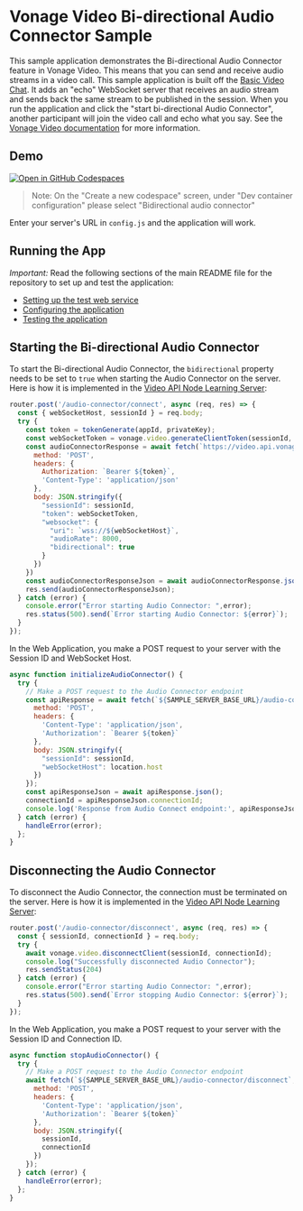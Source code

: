Vonage Video Bi-directional Audio Connector Sample
=======================

This sample application demonstrates the Bi-directional Audio Connector feature in Vonage Video. This means that you can send and receive audio streams in a video call. This sample application is built off the [Basic Video Chat](https://github.com/Vonage-Community/video-api-web-samples/tree/main/Basic%20Video%20Chat). It adds an "echo" WebSocket server that receives an audio stream and sends back the same stream to be published in the session. When you run the application and click the "start bi-directional Audio Connector", another participant will join the video call and echo what you say. See the [Vonage Video documentation](https://developer.vonage.com/en/video/guides/audio-connector#publishing-audio-to-a-session-via-the-websocket) for more information.

## Demo

[![Open in GitHub Codespaces](https://github.com/codespaces/badge.svg)](https://codespaces.new/Vonage-Community/video-api-web-samples/tree/main/Bidirectional-Audio-Connector)

> Note: On the "Create a new codespace" screen, under "Dev container configuration" please select "Bidirectional audio connector"

Enter your server's URL in `config.js` and the application will work.

## Running the App

*Important:* Read the following sections of the main README file for the repository to set up
and test the application:

* [Setting up the test web service](../README.md#setting-up-the-test-web-service)
* [Configuring the application](../README.md#configuring-the-application)
* [Testing the application](../README.md#testing-the-application)

## Starting the Bi-directional Audio Connector

To start the Bi-directional Audio Connector, the `bidirectional` property needs to be set to `true` when starting the Audio Connector on the server.
Here is how it is implemented in the [Video API Node Learning Server](https://github.com/Vonage-Community/sample-video-node-learning_server/blob/main/routes/index.js#L488-L514):
```javascript
router.post('/audio-connector/connect', async (req, res) => {
  const { webSocketHost, sessionId } = req.body;
  try {
    const token = tokenGenerate(appId, privateKey);
    const webSocketToken = vonage.video.generateClientToken(sessionId, { role: 'publisher' });
    const audioConnectorResponse = await fetch(`https://video.api.vonage.com/v2/project/${appId}/connect`, {
      method: 'POST',
      headers: {
        Authorization: `Bearer ${token}`,
        'Content-Type': 'application/json'
      },
      body: JSON.stringify({
        "sessionId": sessionId,
        "token": webSocketToken,
        "websocket": {
          "uri": `wss://${webSocketHost}`,
          "audioRate": 8000,
          "bidirectional": true
        }
      })
    })
    const audioConnectorResponseJson = await audioConnectorResponse.json();
    res.send(audioConnectorResponseJson);
  } catch (error) {
    console.error("Error starting Audio Connector: ",error);
    res.status(500).send(`Error starting Audio Connector: ${error}`);
  }
});
```
In the Web Application, you make a POST request to your server with the Session ID and WebSocket Host.
```javascript
async function initializeAudioConnector() {
  try {
    // Make a POST request to the Audio Connector endpoint
    const apiResponse = await fetch(`${SAMPLE_SERVER_BASE_URL}/audio-connector/connect`, {
      method: 'POST',
      headers: {
        'Content-Type': 'application/json',
        'Authorization': `Bearer ${token}`
      },
      body: JSON.stringify({
        "sessionId": sessionId,
        "webSocketHost": location.host
      })
    });
    const apiResponseJson = await apiResponse.json();
    connectionId = apiResponseJson.connectionId;
    console.log('Response from Audio Connect endpoint:', apiResponseJson);
  } catch (error) {
    handleError(error);
  };
}
```

## Disconnecting the Audio Connector

To disconnect the Audio Connector, the connection must be terminated on the server.
Here is how it is implemented in the [Video API Node Learning Server](https://github.com/Vonage-Community/sample-video-node-learning_server/blob/main/routes/index.js#L519C1-L530C1):
```javascript
router.post('/audio-connector/disconnect', async (req, res) => {
  const { sessionId, connectionId } = req.body;
  try {
    await vonage.video.disconnectClient(sessionId, connectionId);
    console.log("Successfully disconnected Audio Connector");
    res.sendStatus(204)
  } catch (error) {
    console.error("Error starting Audio Connector: ",error);
    res.status(500).send(`Error stopping Audio Connector: ${error}`);
  }
});
```
In the Web Application, you make a POST request to your server with the Session ID and Connection ID.
```javascript
async function stopAudioConnector() {
  try {
    // Make a POST request to the Audio Connector endpoint
    await fetch(`${SAMPLE_SERVER_BASE_URL}/audio-connector/disconnect`, {
      method: 'POST',
      headers: {
        'Content-Type': 'application/json',
        'Authorization': `Bearer ${token}`
      },
      body: JSON.stringify({
        sessionId,
        connectionId
      })
    });
  } catch (error) {
    handleError(error);
  };
}
```
